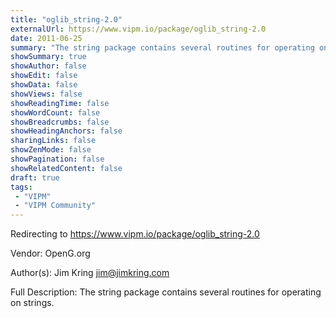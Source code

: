 ```yaml
---
title: "oglib_string-2.0"
externalUrl: https://www.vipm.io/package/oglib_string-2.0
date: 2011-06-25
summary: "The string package contains several routines for operating on strings."
showSummary: true
showAuthor: false
showEdit: false
showData: false
showViews: false
showReadingTime: false
showWordCount: false
showBreadcrumbs: false
showHeadingAnchors: false
sharingLinks: false
showZenMode: false
showPagination: false
showRelatedContent: false
draft: true
tags:
 - "VIPM"
 - "VIPM Community"
---
```


Redirecting to https://www.vipm.io/package/oglib_string-2.0

Vendor: OpenG.org

Author(s): Jim Kring <jim@jimkring.com>
 
Full Description:
The string package contains several routines for operating on strings.